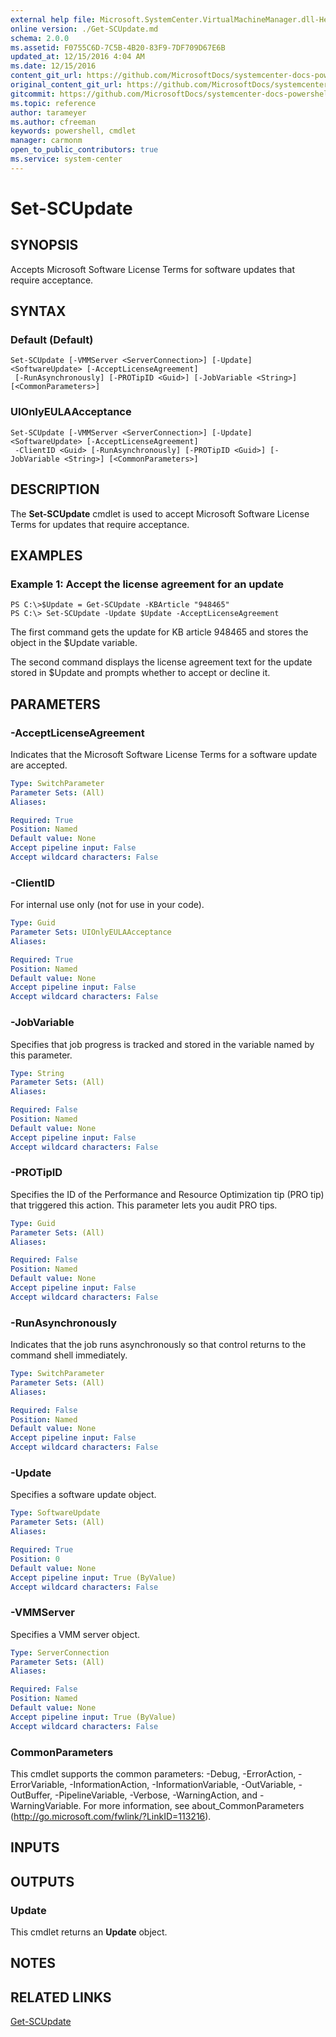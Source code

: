 ```yaml
---
external help file: Microsoft.SystemCenter.VirtualMachineManager.dll-Help.xml
online version: ./Get-SCUpdate.md
schema: 2.0.0
ms.assetid: F0755C6D-7C5B-4B20-83F9-7DF709D67E6B
updated_at: 12/15/2016 4:04 AM
ms.date: 12/15/2016
content_git_url: https://github.com/MicrosoftDocs/systemcenter-docs-powershell/blob/master/systemcenter-cmdlets/SystemCenter2016/VirtualMachineManager/vlatest/Set-SCUpdate.md
original_content_git_url: https://github.com/MicrosoftDocs/systemcenter-docs-powershell/blob/master/systemcenter-cmdlets/SystemCenter2016/VirtualMachineManager/vlatest/Set-SCUpdate.md
gitcommit: https://github.com/MicrosoftDocs/systemcenter-docs-powershell/blob/7df4508c7b907a214e6a8eca76037b06065ef078/systemcenter-cmdlets/SystemCenter2016/VirtualMachineManager/vlatest/Set-SCUpdate.md
ms.topic: reference
author: tarameyer
ms.author: cfreeman
keywords: powershell, cmdlet
manager: carmonm
open_to_public_contributors: true
ms.service: system-center
---
```


# Set-SCUpdate

## SYNOPSIS
Accepts Microsoft Software License Terms for software updates that require acceptance.

## SYNTAX

### Default (Default)
```
Set-SCUpdate [-VMMServer <ServerConnection>] [-Update] <SoftwareUpdate> [-AcceptLicenseAgreement]
 [-RunAsynchronously] [-PROTipID <Guid>] [-JobVariable <String>] [<CommonParameters>]
```

### UIOnlyEULAAcceptance
```
Set-SCUpdate [-VMMServer <ServerConnection>] [-Update] <SoftwareUpdate> [-AcceptLicenseAgreement]
 -ClientID <Guid> [-RunAsynchronously] [-PROTipID <Guid>] [-JobVariable <String>] [<CommonParameters>]
```

## DESCRIPTION
The **Set-SCUpdate** cmdlet is used to accept Microsoft Software License Terms for updates that require acceptance.

## EXAMPLES

### Example 1: Accept the license agreement for an update
```
PS C:\>$Update = Get-SCUpdate -KBArticle "948465"
PS C:\> Set-SCUpdate -Update $Update -AcceptLicenseAgreement
```

The first command gets the update for KB article 948465 and stores the object in the $Update variable.

The second command displays the license agreement text for the update stored in $Update and prompts whether to accept or decline it.

## PARAMETERS

### -AcceptLicenseAgreement
Indicates that the Microsoft Software License Terms for a software update are accepted.

```yaml
Type: SwitchParameter
Parameter Sets: (All)
Aliases: 

Required: True
Position: Named
Default value: None
Accept pipeline input: False
Accept wildcard characters: False
```

### -ClientID
For internal use only (not for use in your code).

```yaml
Type: Guid
Parameter Sets: UIOnlyEULAAcceptance
Aliases: 

Required: True
Position: Named
Default value: None
Accept pipeline input: False
Accept wildcard characters: False
```

### -JobVariable
Specifies that job progress is tracked and stored in the variable named by this parameter.

```yaml
Type: String
Parameter Sets: (All)
Aliases: 

Required: False
Position: Named
Default value: None
Accept pipeline input: False
Accept wildcard characters: False
```

### -PROTipID
Specifies the ID of the Performance and Resource Optimization tip (PRO tip) that triggered this action.
This parameter lets you audit PRO tips.

```yaml
Type: Guid
Parameter Sets: (All)
Aliases: 

Required: False
Position: Named
Default value: None
Accept pipeline input: False
Accept wildcard characters: False
```

### -RunAsynchronously
Indicates that the job runs asynchronously so that control returns to the command shell immediately.

```yaml
Type: SwitchParameter
Parameter Sets: (All)
Aliases: 

Required: False
Position: Named
Default value: None
Accept pipeline input: False
Accept wildcard characters: False
```

### -Update
Specifies a software update object.

```yaml
Type: SoftwareUpdate
Parameter Sets: (All)
Aliases: 

Required: True
Position: 0
Default value: None
Accept pipeline input: True (ByValue)
Accept wildcard characters: False
```

### -VMMServer
Specifies a VMM server object.

```yaml
Type: ServerConnection
Parameter Sets: (All)
Aliases: 

Required: False
Position: Named
Default value: None
Accept pipeline input: True (ByValue)
Accept wildcard characters: False
```

### CommonParameters
This cmdlet supports the common parameters: -Debug, -ErrorAction, -ErrorVariable, -InformationAction, -InformationVariable, -OutVariable, -OutBuffer, -PipelineVariable, -Verbose, -WarningAction, and -WarningVariable. For more information, see about_CommonParameters (http://go.microsoft.com/fwlink/?LinkID=113216).

## INPUTS

## OUTPUTS

### Update
This cmdlet returns an **Update** object.

## NOTES

## RELATED LINKS

[Get-SCUpdate](xref:SystemCenter2016/VirtualMachineManager/vlatest/Get-SCUpdate.md)

